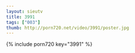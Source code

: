 ```yaml
--- 
layout: sieutv
title: 3991
tags: ["003"]
thumb: http://porn720.net/video/3991/poster.jpg
---
```

{% include porn720 key="3991" %} 
